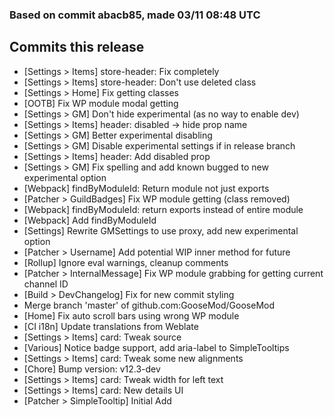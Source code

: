 ### Based on commit abacb85, made 03/11 08:48 UTC
## Commits this release
  - [Settings > Items] store-header: Fix completely
  - [Settings > Items] store-header: Don't use deleted class
  - [Settings > Home] Fix getting classes
  - [OOTB] Fix WP module modal getting
  - [Settings > GM] Don't hide experimental (as no way to enable dev)
  - [Settings > Items] header: disabled -> hide prop name
  - [Settings > GM] Better experimental disabling
  - [Settings > GM] Disable experimental settings if in release branch
  - [Settings > Items] header: Add disabled prop
  - [Settings > GM] Fix spelling and add known bugged to new experimental option
  - [Webpack] findByModuleId: Return module not just exports
  - [Patcher > GuildBadges] Fix WP module getting (class removed)
  - [Webpack] findByModuleId: return exports instead of entire module
  - [Webpack] Add findByModuleId
  - [Settings] Rewrite GMSettings to use proxy, add new experimental option
  - [Patcher > Username] Add potential WIP inner method for future
  - [Rollup] Ignore eval warnings, cleanup comments
  - [Patcher > InternalMessage] Fix WP module grabbing for getting current channel ID
  - [Build > DevChangelog] Fix for new commit styling
  - Merge branch 'master' of github.com:GooseMod/GooseMod
  - [Home] Fix auto scroll bars using wrong WP module
  - [CI i18n] Update translations from Weblate
  - [Settings > Items] card: Tweak source
  - [Various] Notice badge support, add aria-label to SimpleTooltips
  - [Settings > Items] card: Tweak some new alignments
  - [Chore] Bump version: v12.3-dev
  - [Settings > Items] card: Tweak width for left text
  - [Settings > Items] card: New details UI
  - [Patcher > SimpleTooltip] Initial Add